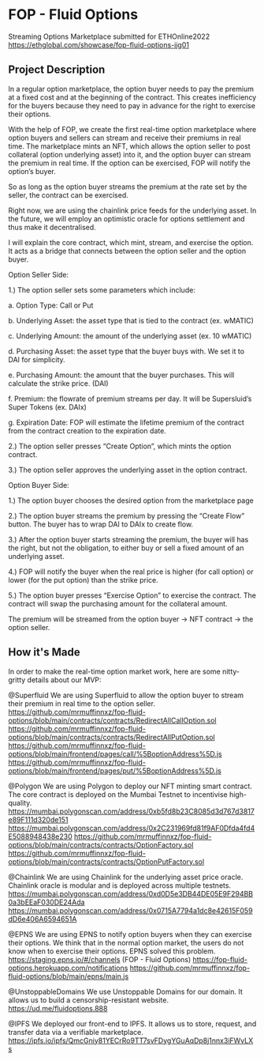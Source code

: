 # FOP - Fluid Options
 Streaming Options Marketplace submitted for ETHOnline2022
 https://ethglobal.com/showcase/fop-fluid-options-jjg01

## Project Description
In a regular option marketplace, the option buyer needs to pay the premium at a fixed cost and at the beginning of the contract. This creates inefficiency for the buyers because they need to pay in advance for the right to exercise their options.

With the help of FOP, we create the first real-time option marketplace where option buyers and sellers can stream and receive their premiums in real time. The marketplace mints an NFT, which allows the option seller to post collateral (option underlying asset) into it, and the option buyer can stream the premium in real time. If the option can be exercised, FOP will notify the option’s buyer.

So as long as the option buyer streams the premium at the rate set by the seller, the contract can be exercised.

Right now, we are using the chainlink price feeds for the underlying asset. In the future, we will employ an optimistic oracle for options settlement and thus make it decentralised.

I will explain the core contract, which mint, stream, and exercise the option. It acts as a bridge that connects between the option seller and the option buyer.

Option Seller Side:

1.) The option seller sets some parameters which include:

a. Option Type: Call or Put

b. Underlying Asset: the asset type that is tied to the contract (ex. wMATIC)

c. Underlying Amount: the amount of the underlying asset (ex. 10 wMATIC)

d. Purchasing Asset: the asset type that the buyer buys with. We set it to DAI for simplicity.

e. Purchasing Amount: the amount that the buyer purchases. This will calculate the strike price. (DAI)

f. Premium: the flowrate of premium streams per day. It will be Supersluid’s Super Tokens (ex. DAIx)

g. Expiration Date: FOP will estimate the lifetime premium of the contract from the contract creation to the expiration date.

2.) The option seller presses “Create Option”, which mints the option contract.

3.) The option seller approves the underlying asset in the option contract.

Option Buyer Side:

1.) The option buyer chooses the desired option from the marketplace page

2.) The option buyer streams the premium by pressing the “Create Flow” button. The buyer has to wrap DAI to DAIx to create flow.

3.) After the option buyer starts streaming the premium, the buyer will has the right, but not the obligation, to either buy or sell a fixed amount of an underlying asset.

4.) FOP will notify the buyer when the real price is higher (for call option) or lower (for the put option) than the strike price.

5.) The option buyer presses “Exercise Option” to exercise the contract. The contract will swap the purchasing amount for the collateral amount.

The premium will be streamed from the option buyer -> NFT contract -> the option seller.

## How it's Made
In order to make the real-time option market work, here are some nitty-gritty details about our MVP:

@Superfluid We are using Superfluid to allow the option buyer to stream their premium in real time to the option seller. https://github.com/mrmuffinnxz/fop-fluid-options/blob/main/contracts/contracts/RedirectAllCallOption.sol https://github.com/mrmuffinnxz/fop-fluid-options/blob/main/contracts/contracts/RedirectAllPutOption.sol https://github.com/mrmuffinnxz/fop-fluid-options/blob/main/frontend/pages/call/%5BoptionAddress%5D.js https://github.com/mrmuffinnxz/fop-fluid-options/blob/main/frontend/pages/put/%5BoptionAddress%5D.js

@Polygon We are using Polygon to deploy our NFT minting smart contract. The core contract is deployed on the Mumbai Testnet to incentivise high-quality. https://mumbai.polygonscan.com/address/0xb5fd8b23C8085d3d767d3817e89F111d320de151 https://mumbai.polygonscan.com/address/0x2C231969fd81f9AF0Dfda4fd4E5088948438e230 https://github.com/mrmuffinnxz/fop-fluid-options/blob/main/contracts/contracts/OptionFactory.sol https://github.com/mrmuffinnxz/fop-fluid-options/blob/main/contracts/contracts/OptionPutFactory.sol

@Chainlink We are using Chainlink for the underlying asset price oracle. Chainlink oracle is modular and is deployed across multiple testnets. https://mumbai.polygonscan.com/address/0xd0D5e3DB44DE05E9F294BB0a3bEEaF030DE24Ada https://mumbai.polygonscan.com/address/0x0715A7794a1dc8e42615F059dD6e406A6594651A

@EPNS We are using EPNS to notify option buyers when they can exercise their options. We think that in the normal option market, the users do not know when to exercise their options. EPNS solved this problem. https://staging.epns.io/#/channels (FOP - Fluid Options) https://fop-fluid-options.herokuapp.com/notifications https://github.com/mrmuffinnxz/fop-fluid-options/blob/main/epns/main.js

@UnstoppableDomains We use Unstoppable Domains for our domain. It allows us to build a censorship-resistant website. https://ud.me/fluidoptions.888

@IPFS We deployed our front-end to IPFS. It allows us to store, request, and transfer data via a verifiable marketplace. https://ipfs.io/ipfs/QmcGniy81YECrRo9TT7svFDygYGuAqDp8j1nnx3iFWvLXs
